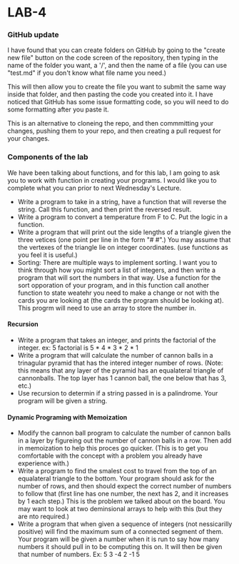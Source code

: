 # LAB-4

### GitHub update
I have found that you can create folders on GitHub by going to the "create new file" button on the code screen of the repository, then typing in the name of the folder you want, a '/', and then the name of a file (you can use "test.md" if you don't know what file name you need.)

This will then allow you to create the file you want to submit the same way inside that folder, and then pasting the code you created into it.  I have noticed that GitHub has some issue formatting code, so you will need to do some formatting after you paste it.

This is an alternative to cloneing the repo, and then commmitting your changes, pushing them to your repo, and then creating a pull request for your changes.

### Components of the lab
We have been talking about functions, and for this lab, I am going to ask you to work with function in creating your programs.
I would like you to complete what you can prior to next Wednesday's Lecture.

* Write a program to take in a string, have a function that will reverse the string.  Call this function, and then print the reversed result.
* Write a program to convert a temperature from F to C.  Put the logic in a function. 
* Write a program that will print out the side lengths of a triangle given the three vetices (one point per line in the form "# #".)  You may assume that the vertexes of the triangle lie on integer coordinates.  (use functions as you feel it is useful.)
* Sorting:  There are multiple ways to implement sorting.  I want you to think through how you might sort a list of integers, and then write a program that will sort the numbers in that way.  Use a function for the sort opporation of your program, and in this function call another function to state weatehr you need to make a change or not with the cards you are looking at (the cards the program should be looking at). This progrm will need to use an array to store the number in.

#### Recursion

* Write a program that takes an integer, and prints the factorial of the integer.  ex: 5 factorial is 5 * 4 * 3 * 2 * 1
* Write a program that will calculate the number of cannon balls in a trinagular pyramid that has the intered integer number of rows.
(Note: this means that any layer of the pyramid has an equalateral triangle of cannonballs.  The top layer has 1 cannon ball, the one below that has 3, etc.)
* Use recursion to determin if a string passed in is a palindrome.  Your program will be given a string.


#### Dynamic Programing with Memoization

* Modify the cannon ball program to calculate the number of cannon balls in a layer by figureing out the number of cannon balls in a row.  Then add in memoization to help this proces go quicker.  (This is to get you comfortable with the concept with a problem you already have experience with.)
* Write a program to find the smalest cost to travel from the top of an equalateral triangle to the bottom.  Your program should ask for the number of rows, and then should expect the correct number of numbers to follow that (first line has one number, the next has 2, and it increases by 1 each step.)  This is the problem we talked about on the board.  You may want to look at two deminsional arrays to help with this (but they are nto required.)
* Write a program that when given a sequence of integers (not nessicarilly positive) will find the maximum sum of a connected segment of them.  Your program will be given a number when it is run to say how many numbers it should pull in to be computing this on.  It will then be given that number of numbers.  Ex:  5    3 -4  2 -1 5      
